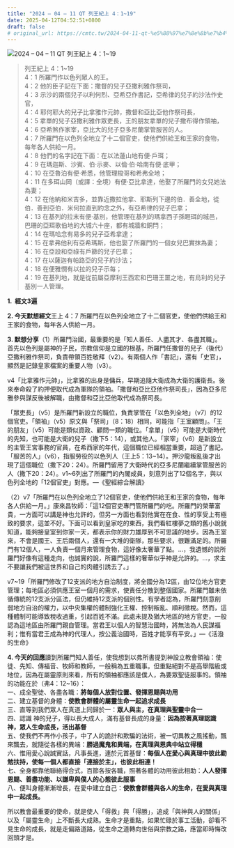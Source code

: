 ```yaml
---
title: "2024 – 04 – 11 QT 列王紀上 4：1~19"
date: 2025-04-12T04:52:51+0800
draft: false
# original_url: https://cmtc.tw/2024-04-11-qt-%e5%88%97%e7%8e%8b%e7%b4%80%e4%b8%8a-4%ef%bc%9a119
---
```


![2024 – 04 – 11 QT 列王紀上 4：1~19](/images/qt.jpg  "2024 – 04 – 11 QT 列王紀上 4：1~19")

> 列王紀上 4：1~19  
> 4：1 所羅門作以色列眾人的王。  
> 4：2 他的臣子記在下面：撒督的兒子亞撒利雅作祭司，  
> 4：3 示沙的兩個兒子以利何烈、亞希亞作書記，亞希律的兒子約沙法作史官，  
> 4：4 耶何耶大的兒子比拿雅作元帥，撒督和亞比亞他作祭司長，  
> 4：5 拿單的兒子亞撒利雅作眾吏長，王的朋友拿單的兒子撒布得作領袖，  
> 4：6 亞希煞作家宰，亞比大的兒子亞多尼蘭掌管服苦的人。  
> 4：7 所羅門在以色列全地立了十二個官吏，使他們供給王和王家的食物，每年各人供給一月。  
> 4：8 他們的名字記在下面：在以法蓮山地有便‧戶珥；  
> 4：9 在瑪迦斯、沙賓、伯‧示麥、以倫‧伯‧哈南有便‧底甲；  
> 4：10 在亞魯泊有便‧希悉，他管理梭哥和希弗全地；  
> 4：11 在多珥山岡（或譯：全境）有便‧亞比拿達，他娶了所羅門的女兒她法為妻；  
> 4：12 在他納和米吉多，並靠近撒拉他拿、耶斯列下邊的伯．善全地，從伯．善到亞伯．米何拉直到約念之外，有亞希律的兒子巴拿；  
> 4：13 在基列的拉末有便‧基別，他管理在基列的瑪拿西子孫睚珥的城邑，巴珊的亞珥歌伯地的大城六十座，都有城牆和銅閂；  
> 4：14 在瑪哈念有易多的兒子亞希拿達；  
> 4：15 在拿弗他利有亞希瑪斯，他也娶了所羅門的一個女兒巴實抹為妻；  
> 4：16 在亞設和亞祿有戶篩的兒子巴拿；  
> 4：17 在以薩迦有帕路亞的兒子約沙法；  
> 4：18 在便雅憫有以拉的兒子示每；  
> 4：19 在基列地，就是從前屬亞摩利王西宏和巴珊王噩之地，有烏利的兒子基別一人管理。

**1.  經文3遍**

**2. 今天默想經文**王上 4：7 所羅門在以色列全地立了十二個官吏，使他們供給王和王家的食物，每年各人供給一月。

**3. 默想分享**（1）所羅門治國，最重要的是「知人善任、人盡其才、各盡其職」。首先以色列是屬神的子民，宗教信仰是立國的根基，所羅門任撒督的兒子（後代）亞撒利雅作祭司，負責帶領百姓敬拜（v2）。有兩個人作「書記」，還有「史官」，顯然是記錄皇家檔案的重要人物（v3）。

v4「比拿雅作元帥」，比拿雅的出身是傭兵，早期追隨大衛成為大衛的護衛長。後來奉命殺了約押便取代成為軍隊的領袖。「撒督和亞比亞他作祭司長」，因為亞多尼雅參與謀反後被解職，由撒督和亞比亞他取代成為祭司長。

「眾吏長」（v5）是所羅門新設立的職位，負責掌管在「以色列全地」（v7）的12個官吏。「領袖」（v5）原文與「祭司」（8：18）相同，可能指「王室顧問」。「王的朋友」（v5）可能是類似資政、顧問一類的職位。「拿單」（v5）可能是大衛時代的先知，也可能是大衛的兒子（撒下5：14），或其他人。「家宰」（v6）是新設立的主管王宮事務的官員，在希西家的年代，這個職位已經相當重要，超過了書記。「服苦的人」（v6），指服勞役的以色列人（王上5：13~14）。押沙龍叛亂後才出現了這個職位（撒下20：24）。所羅門留用了大衛時代的亞多尼蘭繼續掌管服苦的人（撒下20：24）。v1~6列出了所羅門的內閣成員，刻意列出了12個名字，與以色列全地的「12個官吏」對應。—《聖經綜合解讀》

（2）v7「所羅門在以色列全地立了12個官吏，使他們供給王和王家的食物，每年各人供給一月。」康來昌牧師：「這12個官吏專門管所羅門的吃。所羅門的榮華富貴，一方面可以講是神也允許的，但另一方面也看到他實在在食、性的享受上有極致的要求，這並不好。下面可以看到皇家吃的東西，我們看紅樓夢之類的舊小說就知道，能夠接皇室到你家一天，都表示你的財力雄厚到不可思議的地步。因為王室來，不會是國王、王后兩個人，還有一大堆的衛隊，那些要求，很難滿足的。所羅門有12個人，一人負責一個月來管理食物，這好像太奢華了點。…，我遺憾的說所羅門好像有這種走向，也誠實的說，所羅門這樣的奢華似乎神是允許的。…，求主不要讓我們被這世界和自己的肉體引誘去了。」

v7~19「所羅門修改了12支派的地方自治制度，將全國分為12區，由12位地方官吏管理；每地區必須供應王室一個月的需求，使責任分散到整個國家。所羅門雖未依循傳統的12支派分區法，但仍維持12支派的個別性。有學者認為，所羅門刻意削弱地方自治的權力，以中央集權的體制強化王權、控制叛亂、順利徵稅。然而，這種體制可能導致稅收過重，引起百姓不滿。此處未提及猶大地區的地方官吏，一般認為這地區由所羅門親自管理。當君王以個人的智慧治國時，將無法為人民謀福利；惟有當君王成為神的代理人，按公義治國時，百姓才能享有平安。」—《活潑的生命》

**4. 今天的回應**讀到所羅門知人善任，使我想到以弗所書提到神設立教會領袖：使徒、先知、傳福音、牧師和教師，一般稱為五重職事。但重點絕對不是高舉階級或地位，因為在屬靈原則來看，所有的領袖都應該是僕人，為要眾聖徒服事的。領袖的功能在於（弗4：12~16）：  
一、成全聖徒、各盡各職：**將每個人放對位置、發揮恩賜與功用**  
二、建立基督的身體：**使教會群體的屬靈生命一起追求成長**  
三、直等到我們眾人在真道上同歸於一：**眾人與主，在真理與聖靈中合一**  
四、認識 神的兒子，得以長大成人，滿有基督長成的身量：**因為按著真理認識神，眾人生命成長，活出基督**  
五、使我們不再作小孩子，中了人的詭計和欺騙的法術，被一切異教之風搖動，飄來飄去，就隨從各樣的異端：**勝過魔鬼和異端，在真理與恩典中站立得穩**  
六、惟用愛心說誠實話，凡事長進，連於元首基督：**每個人在愛心與真理中彼此勸勉扶持，使每一個人都直接「連接於主」，也彼此相連！**  
七、全身都靠他聯絡得合式，百節各按各職，照著各體的功用彼此相助：**人人發揮恩賜、善盡功能、以謙卑與僕人的心態彼此服事**  
八、便叫身體漸漸增長，在愛中建立自己：**使教會群體與各人的生命，在愛與真理中一起成長。**

所以教會最重要的使命，就是使人「得救」與「得勝」，追成「與神與人的關係」以及「屬靈生命」上不斷長大成熟。生命才是重點，如果忙碌於事工活動，卻看不見生命的成長，就是走偏路道路，從生命之道轉向世俗與宗教之路，應當即時悔改回頭才是。